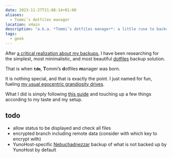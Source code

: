 ```yaml
---
date: 2023-11-27T21:08:14+01:00
aliases:
  - Tommi’s dotfiles manager
location: xHain
description: "a.k.a. *Tommi’s dotfiles manager*: a little ruse to backup my configuration files"
tags:
  - geek
---
```

After [a critical realization about my backups](Storage.md#Laptop%20backup), I have been researching for the simplest, most minimalistic, and most beautiful [dotfiles](https://wiki.archlinux.org/title/Dotfiles '“Dotfiles” in Arch Linux wiki') backup solution.

That is when **`tdm`**, **T**ommi’s **d**otfiles **m**anager was born.

It is nothing special, and that is exactly the point. I just named for fun, fueling [my usual egocentric grandiosity drives](Tomminess.md).

What I did is simply following [this guide](https://atlassian.com/git/tutorials/dotfiles 'How to Store Dotfiles - A Bare git Repository') and touching up a few things according to my taste and my setup.

## todo

- allow status to be displayed and check all files
- encrypted branch including remote data (consider with which key to encrypt with)
- YunoHost-specific [Nebuchadnezzar](Nebuchadnezzar.md) backup of what is not backed up by YunoHost by default
